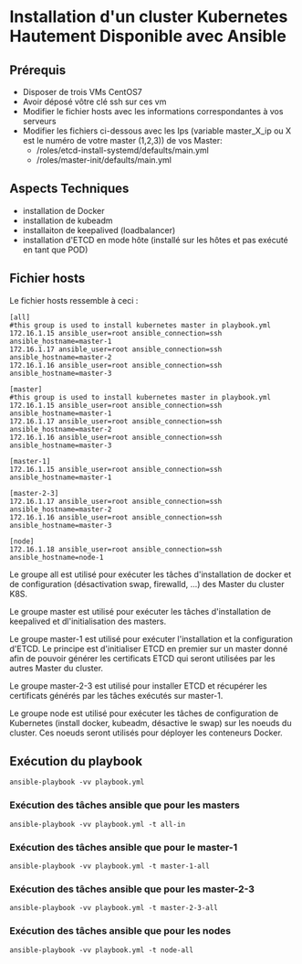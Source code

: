 # Installation d'un cluster Kubernetes Hautement Disponible avec Ansible

## Prérequis

- Disposer de trois VMs CentOS7
- Avoir déposé vôtre clé ssh sur ces vm
- Modifier le fichier hosts avec les informations correspondantes à vos serveurs
- Modifier les fichiers ci-dessous avec les Ips (variable master_X_ip ou X est le numéro de votre master (1,2,3)) de vos Master:
  - /roles/etcd-install-systemd/defaults/main.yml
  - /roles/master-init/defaults/main.yml

## Aspects Techniques

- installation de Docker
- installation de kubeadm
- installaiton de keepalived (loadbalancer)
- installation d'ETCD en mode hôte (installé sur les hôtes et pas exécuté en tant que POD)

## Fichier hosts

Le fichier hosts ressemble à ceci :

```shell
[all]
#this group is used to install kubernetes master in playbook.yml
172.16.1.15 ansible_user=root ansible_connection=ssh ansible_hostname=master-1
172.16.1.17 ansible_user=root ansible_connection=ssh ansible_hostname=master-2
172.16.1.16 ansible_user=root ansible_connection=ssh ansible_hostname=master-3

[master]
#this group is used to install kubernetes master in playbook.yml
172.16.1.15 ansible_user=root ansible_connection=ssh ansible_hostname=master-1
172.16.1.17 ansible_user=root ansible_connection=ssh ansible_hostname=master-2
172.16.1.16 ansible_user=root ansible_connection=ssh ansible_hostname=master-3

[master-1]
172.16.1.15 ansible_user=root ansible_connection=ssh ansible_hostname=master-1

[master-2-3]
172.16.1.17 ansible_user=root ansible_connection=ssh ansible_hostname=master-2
172.16.1.16 ansible_user=root ansible_connection=ssh ansible_hostname=master-3

[node]
172.16.1.18 ansible_user=root ansible_connection=ssh ansible_hostname=node-1
```
Le groupe all est utilisé pour exécuter les tâches d'installation de docker et de configuration  (désactivation swap, firewalld, ...) des Master du cluster K8S.

Le groupe master est utilisé pour exécuter les tâches d'installation de keepalived et dl'initialisation des masters.

Le groupe master-1 est utilisé pour exécuter l'installation et la configuration d'ETCD. Le principe est d'initialiser ETCD en premier sur un master donné afin de pouvoir générer les certificats ETCD qui seront utilisées par les autres Master du cluster.

Le groupe master-2-3 est utilisé pour installer ETCD et récupérer les certificats générés par les tâches exécutés sur master-1.

Le groupe node est utilisé pour exécuter les tâches de configuration de Kubernetes (install docker, kubeadm, désactive le swap) sur les noeuds du cluster. Ces noeuds seront utilisés pour déployer les conteneurs Docker.

## Exécution du playbook

```shell
ansible-playbook -vv playbook.yml
```
### Exécution des tâches ansible que pour les masters

```shell
ansible-playbook -vv playbook.yml -t all-in
```
### Exécution des tâches ansible que pour le master-1

```shell
ansible-playbook -vv playbook.yml -t master-1-all
```

### Exécution des tâches ansible que pour les master-2-3

```shell
ansible-playbook -vv playbook.yml -t master-2-3-all
```

### Exécution des tâches ansible que pour les nodes

```shell
ansible-playbook -vv playbook.yml -t node-all
```
